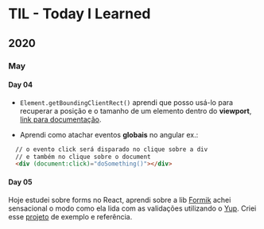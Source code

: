 # TIL - Today I Learned

## 2020

### May

#### Day 04

- `Element.getBoundingClientRect()` aprendi que posso usá-lo para recuperar a posição e o tamanho de um elemento dentro do **viewport**, [link para documentação](https://developer.mozilla.org/en-US/docs/Web/API/Element/getBoundingClientRect).

- Aprendi como atachar eventos **globais** no angular ex.:

```html
  // o evento click será disparado no clique sobre a div
  // e também no clique sobre o document
  <div (document:click)="doSomething()"></div>
```

#### Day 05

Hoje estudei sobre forms no React, aprendi sobre a lib [Formik](https://jaredpalmer.com/formik/docs/api/formik) achei sensacional o modo como ela lida com as validações utilizando o [Yup](https://github.com/jquense/yup). Criei esse [projeto](https://github.com/erodrigues-dev/react-formik-example) de exemplo e referência.
